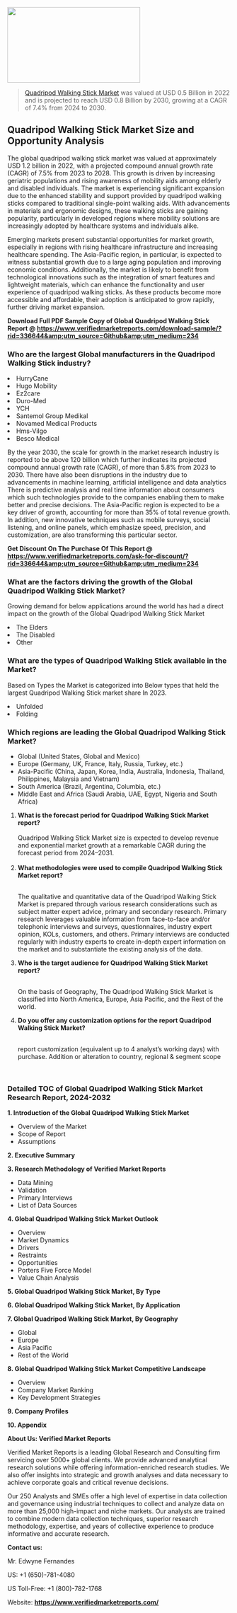 
<img src="https://ffe5etoiles.com/wp-content/uploads/2024/12/MST1-300x171.png" alt="" width="300" height="171" class="alignnone size-medium wp-image-20088" /><blockquote><p><p><a href="https://www.verifiedmarketreports.com/download-sample/?rid=336644&utm_source=Github&utm_medium=234" target="_blank">Quadripod Walking Stick Market</a> was valued at USD 0.5 Billion in 2022 and is projected to reach USD 0.8 Billion by 2030, growing at a CAGR of 7.4% from 2024 to 2030.</p></blockquote><p><h2>Quadripod Walking Stick Market Size and Opportunity Analysis</h2><p>The global quadripod walking stick market was valued at approximately USD 1.2 billion in 2022, with a projected compound annual growth rate (CAGR) of 7.5% from 2023 to 2028. This growth is driven by increasing geriatric populations and rising awareness of mobility aids among elderly and disabled individuals. The market is experiencing significant expansion due to the enhanced stability and support provided by quadripod walking sticks compared to traditional single-point walking aids. With advancements in materials and ergonomic designs, these walking sticks are gaining popularity, particularly in developed regions where mobility solutions are increasingly adopted by healthcare systems and individuals alike.</p><p>Emerging markets present substantial opportunities for market growth, especially in regions with rising healthcare infrastructure and increasing healthcare spending. The Asia-Pacific region, in particular, is expected to witness substantial growth due to a large aging population and improving economic conditions. Additionally, the market is likely to benefit from technological innovations such as the integration of smart features and lightweight materials, which can enhance the functionality and user experience of quadripod walking sticks. As these products become more accessible and affordable, their adoption is anticipated to grow rapidly, further driving market expansion.</p></p><p class=""><strong>Download Full PDF Sample Copy of Global Quadripod Walking Stick Report @ <a href="https://www.verifiedmarketreports.com/download-sample/?rid=336644&amp;utm_source=Github&amp;utm_medium=234" target="_blank">https://www.verifiedmarketreports.com/download-sample/?rid=336644&amp;utm_source=Github&amp;utm_medium=234</a></strong></p><h3 id="" class="">Who are the largest Global manufacturers in the Quadripod Walking Stick industry?</h3><p><li>HurryCane</li><li> Hugo Mobility</li><li> Ez2care</li><li> Duro-Med</li><li> YCH</li><li> Santemol Group Medikal</li><li> Novamed Medical Products</li><li> Hms-Vilgo</li><li> Besco Medical</li></p><div class=""><div class="" dir="" data-message-author-role="" data-message-id="" data-message-model-slug=""><div class=""><div class=""><div class=""><div class="" dir="" data-message-author-role="" data-message-id="" data-message-model-slug=""><div class=""><div class=""><p>By the year 2030, the scale for growth in the market research industry is reported to be above 120 billion which further indicates its projected compound annual growth rate (CAGR), of more than 5.8% from 2023 to 2030. There have also been disruptions in the industry due to advancements in machine learning, artificial intelligence and data analytics There is predictive analysis and real time information about consumers which such technologies provide to the companies enabling them to make better and precise decisions. The Asia-Pacific region is expected to be a key driver of growth, accounting for more than 35% of total revenue growth. In addition, new innovative techniques such as mobile surveys, social listening, and online panels, which emphasize speed, precision, and customization, are also transforming this particular sector.</p><p><strong>Get Discount On The Purchase Of This Report @&nbsp; <a href="https://www.verifiedmarketreports.com/ask-for-discount/?rid=336644&amp;utm_source=Github&amp;utm_medium=234" target="_blank">https://www.verifiedmarketreports.com/ask-for-discount/?rid=336644&amp;utm_source=Github&amp;utm_medium=234</a></strong></p></div></div></div></div></div></div></div></div><h3 id="" class="">What are the factors driving the growth of the Global Quadripod Walking Stick Market?</h3><p id="" class="">Growing demand for below applications around the world has had a direct impact on the growth of the Global Quadripod Walking Stick Market</p><p id="" class=""><li>The Elders</li><li> The Disabled</li><li> Other</li></p><h3 id="" class="">What are the types of Quadripod Walking Stick available in the Market?</h3><p id="" class="">Based on Types the Market is categorized into Below types that held the largest Quadripod Walking Stick market share In 2023.</p><p id="" class=""><li>Unfolded</li><li> Folding</li></p><h3 id="" class="">Which regions are leading the Global Quadripod Walking Stick Market?</h3><ul><li>Global (United States, Global and Mexico)</li><li>Europe (Germany, UK, France, Italy, Russia, Turkey, etc.)</li><li>Asia-Pacific (China, Japan, Korea, India, Australia, Indonesia, Thailand, Philippines, Malaysia and Vietnam)</li><li>South America (Brazil, Argentina, Columbia, etc.)</li><li>Middle East and Africa (Saudi Arabia, UAE, Egypt, Nigeria and South Africa)</li></ul><p><ol><li><strong>What is the forecast period for Quadripod Walking Stick Market report?<br /></strong><br /><span data-sheets-root="1" data-sheets-value="{&quot;1&quot;:2,&quot;2&quot;:&quot;XXXX size is expected to develop revenue and exponential market growth at a remarkable CAGR during the forecast period from 2024&ndash;2030.&quot;}" data-sheets-userformat="{&quot;2&quot;:12674,&quot;4&quot;:{&quot;1&quot;:2,&quot;2&quot;:16776960},&quot;10&quot;:2,&quot;11&quot;:0,&quot;15&quot;:&quot;Arial&quot;,&quot;16&quot;:12}">Quadripod Walking Stick Market size is expected to develop revenue and exponential market growth at a remarkable CAGR during the forecast period from 2024&ndash;2031.</span><br /><br /></li><li><strong>What methodologies were used to compile Quadripod Walking Stick Market report?<br /><br /></strong><p>The qualitative and quantitative data of the&nbsp;Quadripod Walking Stick Market is prepared through various research considerations such as subject matter expert advice, primary and secondary research. Primary research leverages valuable information from face-to-face and/or telephonic interviews and surveys, questionnaires, industry expert opinion, KOLs, customers, and others. Primary interviews are conducted regularly with industry experts to create in-depth expert information on the market and to substantiate the existing analysis of the data.&nbsp;</p></li><li><strong>Who is the target audience for Quadripod Walking Stick Market report?<br /><br /></strong><p>On the basis of Geography, The&nbsp;Quadripod Walking Stick Market is classified into North America, Europe, Asia Pacific, and the Rest of the world.</p></li><li><strong>Do you offer any customization options for the report Quadripod Walking Stick Market?<br /><br /></strong><p>report customization (equivalent up to 4 analyst&rsquo;s working days) with purchase. Addition or alteration to country, regional &amp; segment scope</p><p>&nbsp;</p></li></ol></p><h3 id="" class="">Detailed TOC of Global Quadripod Walking Stick Market Research Report, 2024-2032</h3><p id="" class=""><strong>1. Introduction of the Global Quadripod Walking Stick Market</strong></p><ul><li>Overview of the Market</li><li>Scope of Report</li><li>Assumptions</li></ul><p id="" class=""><strong>2. Executive Summary</strong></p><p id="" class=""><strong>3. Research Methodology of&nbsp;Verified Market Reports</strong></p><ul><li>Data Mining</li><li>Validation</li><li>Primary Interviews</li><li>List of Data Sources</li></ul><p id="" class=""><strong>4. Global Quadripod Walking Stick Market Outlook</strong></p><ul><li>Overview</li><li>Market Dynamics</li><li>Drivers</li><li>Restraints</li><li>Opportunities</li><li>Porters Five Force Model</li><li>Value Chain Analysis</li></ul><p id="" class=""><strong>5. Global Quadripod Walking Stick Market, By&nbsp;Type</strong></p><p id="" class=""><strong>6. Global Quadripod Walking Stick Market, By Application</strong></p><p id="" class=""><strong>7. Global Quadripod Walking Stick Market, By Geography</strong></p><ul><li>Global</li><li>Europe</li><li>Asia Pacific</li><li>Rest of the World</li></ul><p id="" class=""><strong>8. Global Quadripod Walking Stick Market Competitive Landscape</strong></p><ul><li>Overview</li><li>Company Market Ranking</li><li>Key Development Strategies</li></ul><p id="" class=""><strong>9. Company Profiles</strong></p><p id="" class=""><strong>10. Appendix</strong></p><p id="" class=""><strong>About Us: Verified Market Reports</strong></p><p id="" class="">Verified Market Reports is a leading Global Research and Consulting firm servicing over 5000+ global clients. We provide advanced analytical research solutions while offering information-enriched research studies. We also offer insights into strategic and growth analyses and data necessary to achieve corporate goals and critical revenue decisions.</p><p id="" class="">Our 250 Analysts and SMEs offer a high level of expertise in data collection and governance using industrial techniques to collect and analyze data on more than 25,000 high-impact and niche markets. Our analysts are trained to combine modern data collection techniques, superior research methodology, expertise, and years of collective experience to produce informative and accurate research.</p><p id="" class=""><strong>Contact us:</strong></p><p id="" class="">Mr. Edwyne Fernandes</p><p id="" class="">US: +1 (650)-781-4080</p><p id="" class="">US Toll-Free: +1 (800)-782-1768</p><p id="" class="">Website: <a target="" data-test-app-aware-link=""><strong>https://www.verifiedmarketreports.com/</strong></a></p>
